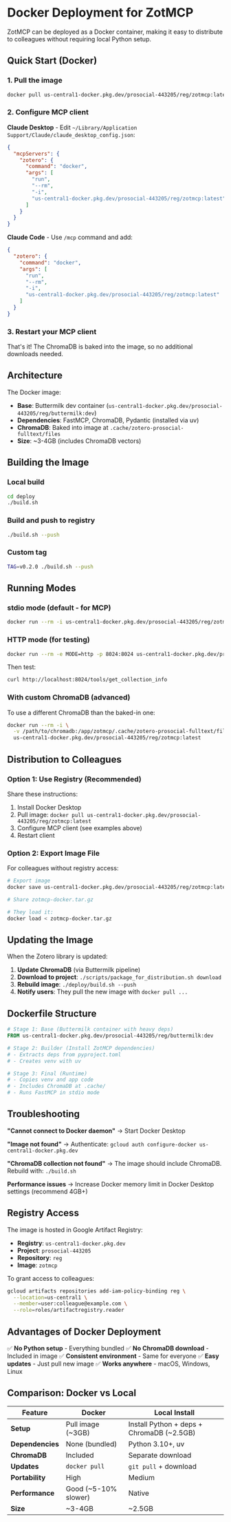 # Docker Deployment for ZotMCP

ZotMCP can be deployed as a Docker container, making it easy to distribute to colleagues without requiring local Python setup.

## Quick Start (Docker)

### 1. Pull the image

```bash
docker pull us-central1-docker.pkg.dev/prosocial-443205/reg/zotmcp:latest
```

### 2. Configure MCP client

**Claude Desktop** - Edit `~/Library/Application Support/Claude/claude_desktop_config.json`:

```json
{
  "mcpServers": {
    "zotero": {
      "command": "docker",
      "args": [
        "run",
        "--rm",
        "-i",
        "us-central1-docker.pkg.dev/prosocial-443205/reg/zotmcp:latest"
      ]
    }
  }
}
```

**Claude Code** - Use `/mcp` command and add:

```json
{
  "zotero": {
    "command": "docker",
    "args": [
      "run",
      "--rm",
      "-i",
      "us-central1-docker.pkg.dev/prosocial-443205/reg/zotmcp:latest"
    ]
  }
}
```

### 3. Restart your MCP client

That's it! The ChromaDB is baked into the image, so no additional downloads needed.

## Architecture

The Docker image:
- **Base**: Buttermilk dev container (`us-central1-docker.pkg.dev/prosocial-443205/reg/buttermilk:dev`)
- **Dependencies**: FastMCP, ChromaDB, Pydantic (installed via uv)
- **ChromaDB**: Baked into image at `.cache/zotero-prosocial-fulltext/files`
- **Size**: ~3-4GB (includes ChromaDB vectors)

## Building the Image

### Local build

```bash
cd deploy
./build.sh
```

### Build and push to registry

```bash
./build.sh --push
```

### Custom tag

```bash
TAG=v0.2.0 ./build.sh --push
```

## Running Modes

### stdio mode (default - for MCP)

```bash
docker run --rm -i us-central1-docker.pkg.dev/prosocial-443205/reg/zotmcp:latest
```

### HTTP mode (for testing)

```bash
docker run --rm -e MODE=http -p 8024:8024 us-central1-docker.pkg.dev/prosocial-443205/reg/zotmcp:latest
```

Then test:
```bash
curl http://localhost:8024/tools/get_collection_info
```

### With custom ChromaDB (advanced)

To use a different ChromaDB than the baked-in one:

```bash
docker run --rm -i \
  -v /path/to/chromadb:/app/zotmcp/.cache/zotero-prosocial-fulltext/files:ro \
  us-central1-docker.pkg.dev/prosocial-443205/reg/zotmcp:latest
```

## Distribution to Colleagues

### Option 1: Use Registry (Recommended)

Share these instructions:

1. Install Docker Desktop
2. Pull image: `docker pull us-central1-docker.pkg.dev/prosocial-443205/reg/zotmcp:latest`
3. Configure MCP client (see examples above)
4. Restart client

### Option 2: Export Image File

For colleagues without registry access:

```bash
# Export image
docker save us-central1-docker.pkg.dev/prosocial-443205/reg/zotmcp:latest | gzip > zotmcp-docker.tar.gz

# Share zotmcp-docker.tar.gz

# They load it:
docker load < zotmcp-docker.tar.gz
```

## Updating the Image

When the Zotero library is updated:

1. **Update ChromaDB** (via Buttermilk pipeline)
2. **Download to project**: `./scripts/package_for_distribution.sh download`
3. **Rebuild image**: `./deploy/build.sh --push`
4. **Notify users**: They pull the new image with `docker pull ...`

## Dockerfile Structure

```dockerfile
# Stage 1: Base (Buttermilk container with heavy deps)
FROM us-central1-docker.pkg.dev/prosocial-443205/reg/buttermilk:dev

# Stage 2: Builder (Install ZotMCP dependencies)
# - Extracts deps from pyproject.toml
# - Creates venv with uv

# Stage 3: Final (Runtime)
# - Copies venv and app code
# - Includes ChromaDB at .cache/
# - Runs FastMCP in stdio mode
```

## Troubleshooting

**"Cannot connect to Docker daemon"**
→ Start Docker Desktop

**"Image not found"**
→ Authenticate: `gcloud auth configure-docker us-central1-docker.pkg.dev`

**"ChromaDB collection not found"**
→ The image should include ChromaDB. Rebuild with: `./build.sh`

**Performance issues**
→ Increase Docker memory limit in Docker Desktop settings (recommend 4GB+)

## Registry Access

The image is hosted in Google Artifact Registry:
- **Registry**: `us-central1-docker.pkg.dev`
- **Project**: `prosocial-443205`
- **Repository**: `reg`
- **Image**: `zotmcp`

To grant access to colleagues:
```bash
gcloud artifacts repositories add-iam-policy-binding reg \
  --location=us-central1 \
  --member=user:colleague@example.com \
  --role=roles/artifactregistry.reader
```

## Advantages of Docker Deployment

✅ **No Python setup** - Everything bundled
✅ **No ChromaDB download** - Included in image
✅ **Consistent environment** - Same for everyone
✅ **Easy updates** - Just pull new image
✅ **Works anywhere** - macOS, Windows, Linux

## Comparison: Docker vs Local

| Feature | Docker | Local Install |
|---------|--------|---------------|
| **Setup** | Pull image (~3GB) | Install Python + deps + ChromaDB (~2.5GB) |
| **Dependencies** | None (bundled) | Python 3.10+, uv |
| **ChromaDB** | Included | Separate download |
| **Updates** | `docker pull` | `git pull` + download |
| **Portability** | High | Medium |
| **Performance** | Good (~5-10% slower) | Native |
| **Size** | ~3-4GB | ~2.5GB |
